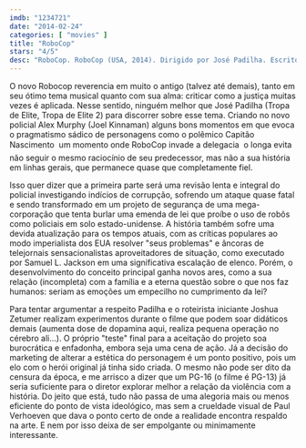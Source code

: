 ```yaml
---
imdb: "1234721"
date: "2014-02-24"
categories: [ "movies" ]
title: "RoboCop"
stars: "4/5"
desc: "RoboCop. RoboCop (USA, 2014). Dirigido por José Padilha. Escrito por Joshua Zetumer, Edward Neumeier, Michael Miner, Edward Neumeier, Michael Miner. Com Joel Kinnaman, Gary Oldman, Michael Keaton, Abbie Cornish, Jackie Earle Haley, Michael Kenneth Williams, Jennifer Ehle, Jay Baruchel, Marianne Jean-Baptiste."
---
```

O novo Robocop reverencia em muito o antigo (talvez até demais), tanto em seu ótimo tema musical quanto com sua alma: criticar como a justiça muitas vezes é aplicada. Nesse sentido, ninguém melhor que José Padilha (Tropa de Elite, Tropa de Elite 2) para discorrer sobre esse tema. Criando no novo policial Alex Murphy (Joel Kinnaman) alguns bons momentos em que evoca o pragmatismo sádico de personagens como o polêmico Capitão Nascimento  um momento onde RoboCop invade a delegacia  o longa evita não seguir o mesmo raciocínio de seu predecessor, mas não a sua história em linhas gerais, que permanece quase que completamente fiel.

Isso quer dizer que a primeira parte será uma revisão lenta e integral do policial investigando indícios de corrupção, sofrendo um ataque quase fatal e sendo transformado em um projeto de segurança de uma mega-corporação que tenta burlar uma emenda de lei que proíbe o uso de robôs como policiais em solo estado-unidense. A história também sofre uma devida atualização para os tempos atuais, com as críticas populares ao modo imperialista dos EUA resolver "seus problemas" e âncoras de telejornais sensacionalistas aproveitadores de situação, como executado por Samuel L. Jackson em uma significativa escalação de elenco. Porém, o desenvolvimento do conceito principal ganha novos ares, como a sua relação (incompleta) com a família e a eterna questão sobre o que nos faz humanos: seriam as emoções um empecilho no cumprimento da lei?

Para tentar argumentar a respeito Padilha e o roteirista iniciante Joshua Zetumer realizam experimentos durante o filme que podem soar didáticos demais (aumenta dose de dopamina aqui, realiza pequena operação no cérebro ali...). O próprio "teste" final para a aceitação do projeto soa burocrática e enfadonha, embora seja uma cena de ação. Já a decisão do marketing de alterar a estética do personagem é um ponto positivo, pois um elo com o herói original já tinha sido criada. O mesmo não pode ser dito da censura da época, e me arrisco a dizer que um PG-16 (o filme é PG-13) já seria suficiente para o diretor explorar melhor a relação da violência com a história. Do jeito que está, tudo não passa de uma alegoria mais ou menos eficiente do ponto de vista ideológico, mas sem a crueldade visual de Paul Verhoeven que dava o ponto certo de onde a realidade encontra respaldo na arte. E nem por isso deixa de ser empolgante ou minimamente interessante.

